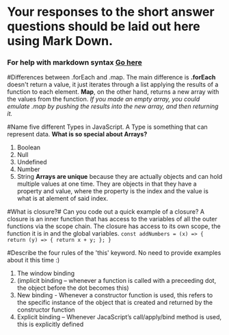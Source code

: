 # Your responses to the short answer questions should be laid out here using Mark Down.
### For help with markdown syntax [Go here](https://github.com/adam-p/markdown-here/wiki/Markdown-Cheatsheet)

#Differences between .forEach and .map.
The main difference is **.forEach** doesn't return a value, it just iterates through a list applying the results of a function to each element. **Map**, on the other hand, returns a new array with the values from the function. _If you made an empty array, you could emulate .map by pushing the results into the new array, and then returning it._

#Name five different Types in JavaScript. A Type is something that can represent data. **What is so special about Arrays?**
1. Boolean
2. Null
3. Undefined
4. Number
5. String
**Arrays are unique** because they are actually objects and can hold multiple values at one time. They are objects in that they have a property and value, where the property is the index and the value is what is at alement of said index.

#What is closure?#  Can you code out a quick example of a closure? 
A closure is an inner function that has access to the variables of all the outer functions via the scope chain. The closure has access to its own scope, the function it is in and the global variables.
`const addNumbers = (x) => { return (y) => { return x + y; }; }`

#Describe the four rules of the 'this' keyword. No need to provide examples about it this time :)

1.	The window binding
2.	(implicit binding – whenever a function is called with a preceeding dot, the object before the dot becomes this)
3.	New binding -  Whenever a constructor function is used, this refers to the specific instance of the object that is created and returned by the constructor function
4.	Explicit binding – Whenever JacaScript’s call/apply/bind method is used, this is explicitly defined